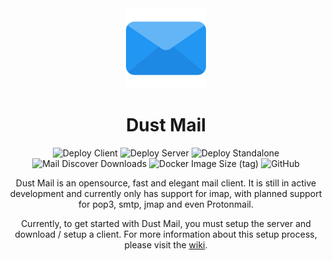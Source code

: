 <div align="center">
    <img height="128" src="icons/logo-192x192.png" />
</div>

<h1 align="center">Dust Mail</h1>

<div align="center">
    <img src="https://github.com/Guusvanmeerveld/Dust-Mail/actions/workflows/deploy-client.yml/badge.svg" alt="Deploy Client" />
    <img src="https://github.com/Guusvanmeerveld/Dust-Mail/actions/workflows/deploy-server.yml/badge.svg" alt="Deploy Server" />
    <img src="https://github.com/Guusvanmeerveld/Dust-Mail/actions/workflows/deploy-standalone.yml/badge.svg" alt="Deploy Standalone" />
    <img alt="Mail Discover Downloads" src="https://img.shields.io/npm/dw/mail-discover?label=mail-discover" />
    <img alt="Docker Image Size (tag)" src="https://img.shields.io/docker/image-size/guusvanmeerveld/dust-mail/client?label=Client%20image%20size" />
    <img alt="GitHub" src="https://img.shields.io/github/license/Guusvanmeerveld/Dust-Mail" />
    
</div>

<p align="center">Dust Mail is an opensource, fast and elegant mail client. It is still in active development and currently only has support for imap, with planned support for pop3, smtp, jmap and even Protonmail.</p>

<p align="center">Currently, to get started with Dust Mail, you must setup the server and download / setup a client. For more information about this setup process, please visit the <a href="https://github.com/Guusvanmeerveld/Dust-Mail/wiki">wiki</a>.</p>

